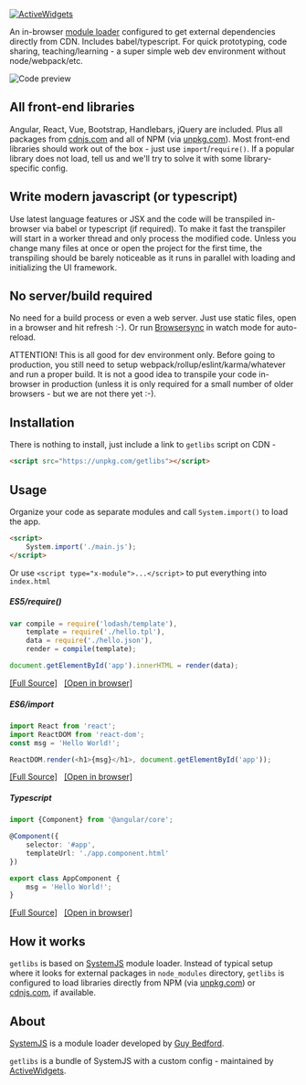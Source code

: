 
[![ActiveWidgets](http://www.activewidgets.com/include/logo/aw-logo-40.png?getlibs-readme)](http://www.activewidgets.com/)

An in-browser [module loader](https://github.com/systemjs/systemjs) configured to get external dependencies directly from CDN. Includes babel/typescript. For quick prototyping, code sharing, teaching/learning - a super simple web dev environment without node/webpack/etc. 

![Code preview](http://getlibs.com/code.gif)

## All front-end libraries

Angular, React, Vue, Bootstrap, Handlebars, jQuery are included. Plus all packages from [cdnjs.com](https://cdnjs.com/) and all of NPM (via [unpkg.com](https://unpkg.com/)). Most front-end libraries should work out of the box - just use `import`/`require()`. If a popular library does not load, tell us and we'll try to solve it with some library-specific config.

## Write modern javascript (or typescript)

Use latest language features or JSX and the code will be transpiled in-browser via babel or typescript (if required). To make it fast the transpiler will start in a worker thread and only process the modified code. Unless you change many files at once or open the project for the first time, the transpiling should be barely noticeable as it runs in parallel with loading and initializing the UI framework.

## No server/build required

No need for a build process or even a web server. Just use static files, open in a browser and hit refresh :-). Or run [Browsersync](https://www.browsersync.io/) in watch mode for auto-reload.

ATTENTION! This is all good for dev environment only. Before going to production, you still need to setup webpack/rollup/eslint/karma/whatever and run a proper build. It is not a good idea to transpile your code in-browser in production (unless it is only required for a small number of older browsers - but we are not there yet :-).

## Installation

There is nothing to install, just include a link to `getlibs` script on CDN -

```html
<script src="https://unpkg.com/getlibs"></script>
```

## Usage

Organize your code as separate modules and call `System.import()` to load the app.
```html
<script>
    System.import('./main.js');
</script>
```

Or use `<script type="x-module">...</script>` to put everything into `index.html`

##### ES5/require()
```js
var compile = require('lodash/template'),
    template = require('./hello.tpl'),
    data = require('./hello.json'),
    render = compile(template);

document.getElementById('app').innerHTML = render(data);
```

<a href="https://github.com/activewidgets/getlibs-lodash-hello-js" target="_blanc">[Full Source]</a> &nbsp;
<a href="https://activewidgets.github.io/getlibs-lodash-hello-js/" target="_blanc">[Open in browser]</a> &nbsp;


##### ES6/import
```js
import React from 'react';
import ReactDOM from 'react-dom';
const msg = 'Hello World!';

ReactDOM.render(<h1>{msg}</h1>, document.getElementById('app'));
```

<a href="https://github.com/activewidgets/getlibs-react-hello-es" target="_blanc">[Full Source]</a> &nbsp;
<a href="https://activewidgets.github.io/getlibs-react-hello-es/" target="_blanc">[Open in browser]</a> &nbsp;


##### Typescript
```ts
import {Component} from '@angular/core';

@Component({
    selector: '#app',
    templateUrl: './app.component.html'
})

export class AppComponent {
    msg = 'Hello World!';
}
```

<a href="https://github.com/activewidgets/getlibs-angular-hello-ts" target="_blanc">[Full Source]</a> &nbsp;
<a href="https://activewidgets.github.io/getlibs-angular-hello-ts/" target="_blanc">[Open in browser]</a> &nbsp;


## How it works

`getlibs` is based on [SystemJS](https://github.com/systemjs/systemjs) module loader. Instead of typical setup where it looks for external packages in `node_modules` directory, `getlibs` is configured to load libraries directly from NPM (via [unpkg.com](https://unpkg.com/)) or [cdnjs.com](https://cdnjs.com/), if available.

## About

[SystemJS](https://github.com/systemjs/systemjs) is a module loader developed by [Guy Bedford](https://github.com/guybedford).

`getlibs` is a bundle of SystemJS with a custom config - maintained by [ActiveWidgets](http://www.activewidgets.com/). 

